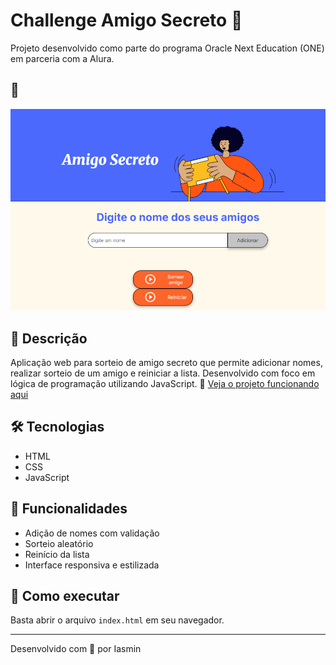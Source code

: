 # Challenge Amigo Secreto 🎁

Projeto desenvolvido como parte do programa Oracle Next Education (ONE) em parceria com a Alura.

## 📸 
![](assets/tela-amigosecreto.png)

## 🧠 Descrição
Aplicação web para sorteio de amigo secreto que permite adicionar nomes, realizar sorteio de um amigo e reiniciar a lista. Desenvolvido com foco em lógica de programação utilizando JavaScript.
🔗 [Veja o projeto funcionando aqui](https://iasmin-ia.github.io/Challenge-Amigo-Secreto/)

## 🛠️ Tecnologias
- HTML
- CSS
- JavaScript

## 🚀 Funcionalidades
- Adição de nomes com validação
- Sorteio aleatório
- Reinício da lista
- Interface responsiva e estilizada

## 📂 Como executar
Basta abrir o arquivo `index.html` em seu navegador.

---

Desenvolvido com 💜 por Iasmin
